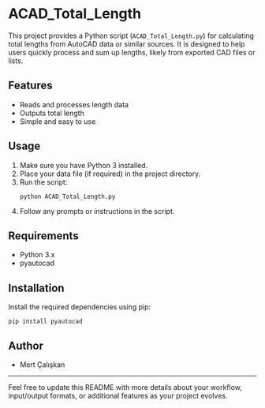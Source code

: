 # ACAD_Total_Length

This project provides a Python script (`ACAD_Total_Length.py`) for calculating total lengths from AutoCAD data or similar sources. It is designed to help users quickly process and sum up lengths, likely from exported CAD files or lists.

## Features
- Reads and processes length data
- Outputs total length
- Simple and easy to use

## Usage
1. Make sure you have Python 3 installed.
2. Place your data file (if required) in the project directory.
3. Run the script:
	```pwsh
	python ACAD_Total_Length.py
	```
4. Follow any prompts or instructions in the script.

## Requirements

- Python 3.x
- pyautocad

## Installation

Install the required dependencies using pip:

```pwsh
pip install pyautocad
```

## Author
- Mert Çalışkan

---
Feel free to update this README with more details about your workflow, input/output formats, or additional features as your project evolves.